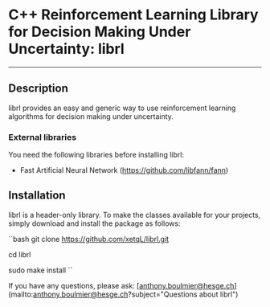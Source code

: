 # C++ Reinforcement Learning Library for Decision Making Under Uncertainty: librl 

---
## Description
librl provides an easy and generic way to use reinforcement learning algorithms for decision making under uncertainty.

### External libraries
You need the following libraries before installing librl:
- Fast Artificial Neural Network (https://github.com/libfann/fann)

## Installation
librl is a header-only library. To make the classes available for your projects, simply download and install the package as follows:

``bash
git clone https://github.com/xetqL/librl.git

cd librl

sudo make install
``

If you have any questions, please ask: [anthony.boulmier@hesge.ch](mailto:anthony.boulmier@hesge.ch?subject="Questions about librl")


